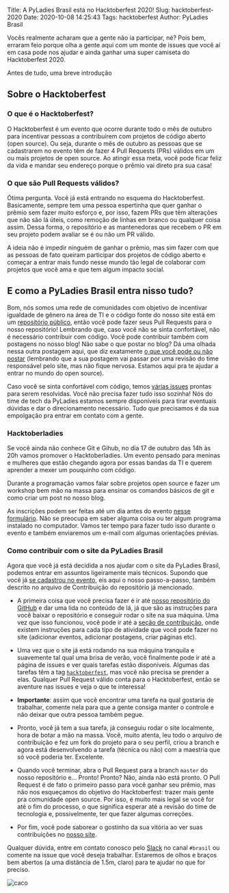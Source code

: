 Title: A PyLadies Brasil está no Hacktoberfest 2020!
Slug: hacktoberfest-2020
Date: 2020-10-08 14:25:43
Tags: hacktoberfest
Author: PyLadies Brasil

Vocês realmente acharam que a gente não ia participar, né? Pois bem, erraram feio porque olha a gente aqui com um
monte de issues que você aí em casa pode nos ajudar e ainda ganhar uma super camiseta do Hacktoberfest 2020.

Antes de tudo, uma breve introdução

## Sobre o Hacktoberfest

### O que é o Hacktoberfest?

O Hacktoberfest é um evento que ocorre durante todo o mês de outubro para incentivar pessoas a contribuírem com
projetos de código aberto (open source). Ou seja, durante o mês de outubro as pessoas que se cadastrarem no
evento têm de fazer 4 Pull Requests (PRs) válidos em um ou mais projetos de open source. Ao atingir essa meta, você
pode ficar feliz da vida e mandar seu endereço porque o prêmio vai direto pra sua casa!

### O que são Pull Requests válidos?

Ótima pergunta. Você já está entrando no esquema do Hacktoberfest. Basicamente, sempre tem uma pessoa
espertinha que quer ganhar o prêmio sem fazer muito esforço e, por isso, fazem PRs que têm alterações
que não são lá úteis, como remoção de linhas em branco ou qualquer coisa assim. Dessa forma, o repositório
e as mantenedoras que recebem o PR em seu projeto podem avaliar se é ou não um PR válido.

A ideia não é impedir ninguém de ganhar o prêmio, mas sim fazer com que as pessoas de fato queiram
participar dos projetos de código aberto e começar a entrar mais fundo nesse mundo tão legal de
colaborar com projetos que você ama e que tem algum impacto social.

## E como a PyLadies Brasil entra nisso tudo?

Bom, nós somos uma rede de comunidades com objetivo de incentivar igualdade de gênero na área de TI e o
código fonte do nosso site está em um [repositório público](https://github.com/pyladies-brazil/br-pyladies-pelican),
então você pode fazer seus Pull Requests para o nosso repositório! Lembrando que, caso você
não se sinta confortável, não é necessário contribuir com código. Você pode contribuir também com postagens
no nosso blog! Não sabe o que postar no blog? Dá uma olhada nessa outra postagem aqui,
que diz exatamente [o que você pode ou não postar](http://brasil.pyladies.com/2020/09/04/o-que-postar-no-blog-do-pyladies-brasil/)
(lembrando que a sua postagem vai passar por uma revisão do time responsável pelo site,
mas não fique nervosa. Estamos aqui pra te ajudar a entrar no mundo do open source).

Caso você se sinta confortável com código, temos [várias issues](https://github.com/pyladies-brazil/br-pyladies-pelican/issues)
prontas para serem resolvidas. Você não precisa fazer tudo isso sozinha! Nós do time
de tech da PyLadies estamos sempre disponíveis para tirar eventuais dúvidas e dar o
direcionamento necessário. Tudo que precisamos é da sua empolgação pra entrar em contato com a gente.

### Hacktoberladies

Se você ainda não conhece Git e Gihub, no dia 17 de outubro das 14h às 20h vamos promover o Hacktoberladies. Um evento pensado para meninas e mulheres que estão chegando agora por essas bandas da TI e querem aprender a mexer um pouquinho com código.

Durante a programação vamos falar sobre projetos open source e fazer um workshop bem mão na massa para ensinar os comandos básicos de git e como criar um post no nosso blog.

As inscrições podem ser feitas até um dia antes do evento [nesse formulário](http://bit.ly/hacktoberladies2020). Não se preocupa em saber alguma coisa ou ter algum programa instalado no computador. Vamos ter tempo para fazer tudo isso durante o evento e também enviaremos um e-mail com algumas orientações prévias.


### Como contribuir com o site da PyLadies Brasil

Agora que você já está decidida a nos ajudar com o site da PyLadies Brasil, podemos entrar em
assuntos ligeiramente mais técnicos. Supondo que você já [se cadastrou no evento](https://hacktoberfest.digitalocean.com/),
eis aqui o nosso passo-a-passo, também descrito no arquivo de Contribuição do repositório já mencionado.

* A primeira coisa que você precisa fazer é ir até
[nosso repositório do GitHub](https://github.com/pyladies-brazil/br-pyladies-pelican) e dar uma lida no
conteúdo de lá, já que são as instruções para você baixar o repositório e conseguir
rodar o site na sua máquina. Uma vez que isso funcionou, você pode ir até a
[seção de contribuição](https://github.com/pyladies-brazil/br-pyladies-pelican/blob/master/CONTRIBUTING.md),
onde existem instruções para cada tipo de atividade que você
pode fazer no site (adicionar eventos, adicionar postagens, criar páginas etc).

* Uma vez que o site já está rodando na sua máquina tranquila e suavemente tal qual uma brisa de verão,
você finalmente pode ir até a página de issues e ver quais tarefas estão disponíveis. Algumas das tarefas
têm a tag [`hacktoberfest`](https://github.com/pyladies-brazil/br-pyladies-pelican/issues?q=is%3Aissue+is%3Aopen+label%3Ahacktoberfest),
mas você não precisa se prender a elas. Qualquer Pull Request válido conta para o
Hacktoberfest, então se aventure nas issues e veja o que te interessa!

* **Importante**: assim que você encontrar uma tarefa na qual gostaria de trabalhar, comente nela para que
a gente consiga manter o controle e não deixar que outra pessoa também pegue.

* Pronto, você já tem a sua tarefa, já conseguiu rodar o site localmente, hora de botar a mão na massa.
Você, muito atenta, leu todo o arquivo de contribuição e fez um fork do projeto para o seu perfil, criou a branch
e agora está desenvolvendo a tarefa (técnica ou não) com a maestria que só você poderia ter. Excelente.

* Quando você terminar, abra o Pull Request para a branch `master` do nosso repositório e... Pronto! Pronto? Não,
ainda não está pronto. O Pull Request é de fato o primeiro passo para você ganhar seu prêmio, mas não nos esqueçamos
do objetivo do Hacktoberfest: trazer mais gente pra comunidade open source. Por isso, é muito mais legal se você for
até o fim do processo, o que significa esperar até a revisão do time de tecnologia e, possivelmente, ter que fazer
algumas correções.

* Por fim, você pode saborear o gostinho da sua vitória ao ver suas contribuições no [nosso site](http://brasil.pyladies.com/).

Qualquer dúvida, entre em contato conosco pelo [Slack](https://slackin.pyladies.com/) no canal `#brasil` ou comente
na issue que você deseja trabalhar. Estaremos de olhos e braços bem abertos (a uma distância de 1.5m, claro) para
te ajudar no que for preciso.

![caco]({filename}/images/hacktoberfest-2020/caco.gif)
